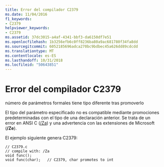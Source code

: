 ```yaml
---
title: Error del compilador C2379
ms.date: 11/04/2016
f1_keywords:
- C2379
helpviewer_keywords:
- C2379
ms.assetid: 37dc3015-a4af-4341-bbf3-da6150df7e51
ms.openlocfilehash: 1b3256efb6c0ff8236ba80a9ac681780f34fa8dd
ms.sourcegitcommit: 6052185696adca270bc9bdbec45a626dd89cdcdd
ms.translationtype: MT
ms.contentlocale: es-ES
ms.lasthandoff: 10/31/2018
ms.locfileid: "50643851"
---
```

# <a name="compiler-error-c2379"></a>Error del compilador C2379

número de parámetros formales tiene tipo diferente tras promoverlo

El tipo del parámetro especificado no es compatible mediante promociones predeterminadas con el tipo de una declaración anterior. Se trata de un error en ANSI C ([/Za](../../build/reference/za-ze-disable-language-extensions.md)) y una advertencia con las extensiones de Microsoft (**/Ze**).

El ejemplo siguiente genera C2379:

```
// C2379.c
// compile with: /Za
void func();
void func(char);   // C2379, char promotes to int
```